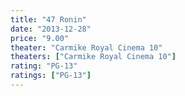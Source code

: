 ```yaml
---
title: "47 Ronin"
date: "2013-12-28"
price: "9.00"
theater: "Carmike Royal Cinema 10"
theaters: ["Carmike Royal Cinema 10"]
rating: "PG-13"
ratings: ["PG-13"]
---
```

